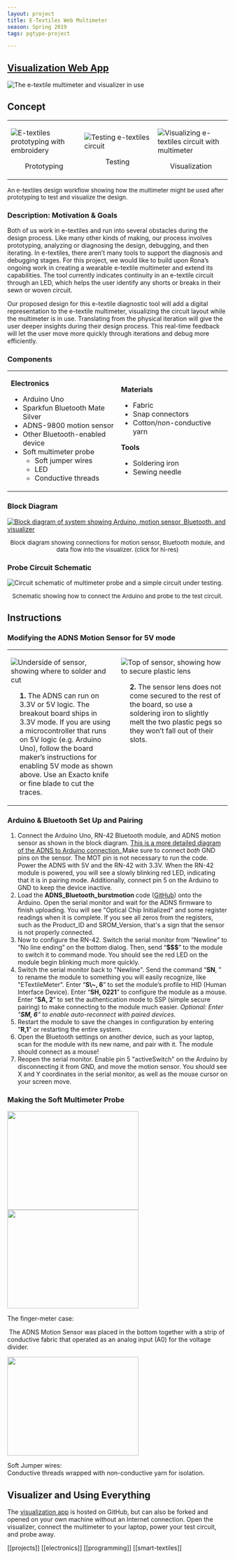```yaml
---
layout: project
title: E-Textiles Web Multimeter
season: Spring 2019
tags: pgtype-project 

---
```

## [Visualization Web App](/projects/ETextileMultimeter/main)

![The e-textile multimeter and visualizer in use](./documentation/cover.jpg)

## Concept

<table style="width: 100%; border-collapse: collapse; margin-left: auto; margin-right: auto;" border="0" cellspacing="0" cellpadding="0"> <tbody> <tr>
<td style="width: 33.3333%;">
<p><img src="./documentation/prototyping.jpg" alt="E-textiles prototyping with embroidery"></p>
<p style="text-align: center;">Prototyping</p>
</td>
<td style="width: 33.3333%;">
<p><img src="./documentation/testing.jpg" alt="Testing e-textiles circuit"></p>
<p style="text-align: center;">Testing</p>
</td>
<td style="width: 33.3333%;">
<p><img src="./documentation/visualization.jpg" alt="Visualizing e-textiles circuit with multimeter"></p>
<p style="text-align: center;">Visualization</p>
</td>
</tr></tbody></table>
<p><span style="font-size: 10pt;">An e-textiles design workflow showing how the multimeter might be used after prototyping to test and visualize the design.</span></p>

### Description: Motivation & Goals

Both of us work in e-textiles and run into several obstacles during the design process. Like many other kinds of making, our process involves prototyping, analyzing or diagnosing the design, debugging, and then iterating. In e-textiles, there aren’t many tools to support the diagnosis and debugging stages. For this project, we would like to build upon Rona’s ongoing work in creating a wearable e-textile multimeter and extend its capabilities. The tool currently indicates continuity in an e-textile circuit through an LED, which helps the user identify any shorts or breaks in their sewn or woven circuit.

Our proposed design for this e-textile diagnostic tool will add a digital representation to the e-textile multimeter, visualizing the circuit layout while the multimeter is in use. Translating from the physical iteration will give the user deeper insights during their design process. This real-time feedback will let the user move more quickly through iterations and debug more efficiently.

### Components

<table style="width: 100%;">
<tbody>
<tr>
<td style="width: 50%;">
<p><strong>Electronics</strong></p>
<ul>
<li>Arduino Uno</li>
<li>Sparkfun Bluetooth Mate Silver</li>
<li>ADNS-9800 motion sensor</li>
<li>Other Bluetooth-enabled device</li>
<li>Soft multimeter probe
<ul>
<li>Soft jumper wires </li>
<li>LED</li>
<li>Conductive threads </li>
</ul>
</li>
</ul>
</td>
<td style="width: 50%;">
<p><strong>Materials</strong></p>
<ul>
<li>Fabric</li>
<li>Snap connectors</li>
<li>Cotton/non-conductive yarn</li>
</ul>
<p><strong>Tools</strong></p>
<ul>
<li>Soldering iron</li>
<li>Sewing needle</li>
</ul>
</td>
</tr></tbody></table>

### Block Diagram

<p><a href="./documentation/blockDiagram.png"><img src="./documentation/blockDiagram.png" alt="Block diagram of system showing Arduino, motion sensor, Bluetooth, and visualizer"></a></p>
<p style="text-align: center;"><span style="font-size: 10pt;">Block diagram showing connections for motion sensor, Bluetooth module, and data flow into the visualizer. (click for hi-res)</span></p>

### Probe Circuit Schematic

<p><img src="./documentation/voltmeterCircuit.png" alt="Circuit schematic of multimeter probe and a simple circuit under testing."></p>
<p style="text-align: center;"><span style="font-size: 10pt;">Schematic showing how to connect the Arduino and probe to the test circuit.</span></p>

## Instructions

### Modifying the ADNS Motion Sensor for 5V mode

<table style="width: 100%; border-collapse: collapse;" border="0" cellpadding="0">
<tbody><tr>
<td style="width: 50%;">
<p><img src="./documentation/ADNS_underside.jpg" alt="Underside of sensor, showing where to solder and cut"></p>
<p style="padding-left: 20px;"><span><strong>1.</strong> The ADNS can run on 3.3V or 5V logic. The breakout board ships in 3.3V mode. If you are using a microcontroller that runs on 5V logic (e.g. Arduino Uno), follow the board maker’s instructions for enabling 5V mode as shown above. Use an Exacto knife or fine blade to cut the traces.</span></p>
</td>
<td style="width: 50%; vertical-align: top;">
<p><img src="./documentation/ADNS_topside.jpg" alt="Top of sensor, showing how to secure plastic lens"></p>
<p style="padding-left: 20px;"><strong>2.</strong> The sensor lens does not come secured to the rest of the board, so use a soldering iron to slightly melt the two plastic pegs so they won’t fall out of their slots.</p>
</td>
</tr></tbody></table>

### Arduino & Bluetooth Set Up and Pairing

<ol>
<li>Connect the Arduino Uno, RN-42 Bluetooth module, and ADNS motion sensor as shown in the block diagram. <a href="https://cdn.tindiemedia.com/images/resize/WKNelWheBozH4EhsI_s1RjeWf5k=/p/full-fit-in/1378x1034/i/3333/products/2016-05-29T15%3A12%3A00.327Z-ADNS-9800%20to%20Uno.jpg">This is a more detailed diagram of the ADNS to Arduino connection. </a>Make sure to connect <em>both</em> GND pins on the sensor. The MOT pin is not necessary to run the code. Power the ADNS with 5V and the RN-42 with 3.3V. When the RN-42 module is powered, you will see a slowly blinking red LED, indicating that it is in pairing mode. Additionally, connect pin 5 on the Arduino to GND to keep the device inactive.</li>
<li>Load the <strong>ADNS_Bluetooth_burstmotion </strong>code (<a href="https://github.com/sminliwu/sminliwu.github.io/blob/master/projects/ETextileMultimeter/Arduino/ADNS_Bluetooth_burstmotion.ino">GitHub</a>) onto the Arduino. Open the serial monitor and wait for the ADNS firmware to finish uploading. You will see "Optical Chip Initialized" and some register readings when it is complete. If you see all zeros from the registers, such as the Product_ID and SROM_Version, that's a sign that the sensor is not properly connected.</li>
<li>Now to configure the RN-42. <span>Switch the serial monitor from “Newline” to “No line ending” on the bottom dialog. Then, send “</span><strong>$$$</strong><span>” to the module to switch it to command mode. You should see the red LED on the module begin blinking much more quickly. </span></li>
<li><span>Switch the serial monitor back to "Newline". Send the command “<strong>SN</strong>, <em><something unique></em>” to rename the module to something you will easily recognize, like "ETextileMeter". </span>Enter “<strong>S\~, 6</strong>” to set the module’s profile to HID (Human Interface Device). Enter “<strong>SH, 0221</strong>” to configure the module as a mouse. Enter “<strong>SA, 2</strong>” to set the authentication mode to SSP (simple secure pairing) to make connecting to the module much easier. <em>Optional: Enter "<strong>SM, 6</strong>" to enable auto-reconnect with paired devices.</em></li>
<li>Restart the module to save the changes in configuration by entering "<strong>R,1</strong>" or restarting the entire system.</li>
<li><span>Open the Bluetooth settings on another device, such as your laptop, scan for the module with its new name, and pair with it. The module should connect as a mouse!</span></li>
<li><span>Reopen the serial monitor. Enable pin 5 "activeSwitch" on the Arduino by disconnecting it from GND, and move the motion sensor. You should see X and Y coordinates in the serial monitor, as well as the mouse cursor on your screen move.</span></li>
</ol>

### Making the Soft Multimeter Probe

<p>
<img src="./documentation/probe1.jpg" width="300" height="225">
<img src="./documentation/probe2.jpg" width="300" height="225">
</p>
<p>The finger-meter case:</p>
<p> The ADNS Motion Sensor was placed in the bottom together with a strip of conductive fabric that operated as an analog input (A0) for the voltage divider. </p>
<p><img src="./documentation/wires.jpg" width="300" height="225"></p>
<p>Soft Jumper wires: <br />Conductive threads wrapped with non-conductive yarn for isolation.  </p>

## Visualizer and Using Everything

The [visualization app](/projects/ETextileMultimeter/main) is hosted on GitHub, but can also be forked and opened on your own machine without an Internet connection. Open the visualizer, connect the multimeter to your laptop, power your test circuit, and probe away.

[[projects]] [[electronics]] [[programming]] [[smart-textiles]] 